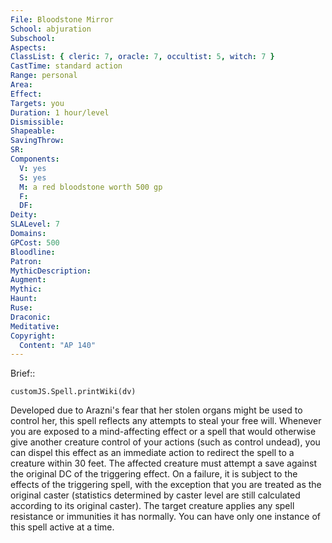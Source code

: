 ```yaml
---
File: Bloodstone Mirror
School: abjuration
Subschool: 
Aspects: 
ClassList: { cleric: 7, oracle: 7, occultist: 5, witch: 7 }
CastTime: standard action
Range: personal
Area: 
Effect: 
Targets: you
Duration: 1 hour/level
Dismissible: 
Shapeable: 
SavingThrow: 
SR: 
Components:
  V: yes
  S: yes
  M: a red bloodstone worth 500 gp
  F: 
  DF: 
Deity: 
SLALevel: 7
Domains: 
GPCost: 500
Bloodline: 
Patron: 
MythicDescription: 
Augment: 
Mythic: 
Haunt: 
Ruse: 
Draconic: 
Meditative: 
Copyright:
  Content: "AP 140"
---
```

Brief:: 

```dataviewjs
customJS.Spell.printWiki(dv)
```

Developed due to Arazni's fear that her stolen organs might be used to control her, this spell reflects any attempts to steal your free will. Whenever you are exposed to a mind-affecting effect or a spell that would otherwise give another creature control of your actions (such as control undead), you can dispel this effect as an immediate action to redirect the spell to a creature within 30 feet. The affected creature must attempt a save against the original DC of the triggering effect. On a failure, it is subject to the effects of the triggering spell, with the exception that you are treated as the original caster (statistics determined by caster level are still calculated according to its original caster). The target creature applies any spell resistance or immunities it has normally. You can have only one instance of this spell active at a time.
